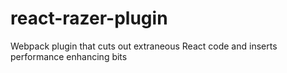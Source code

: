 # react-razer-plugin
Webpack plugin that cuts out extraneous React code and inserts performance enhancing bits
